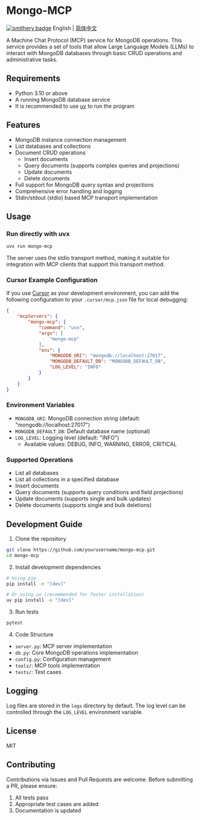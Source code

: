 # Mongo-MCP

[![smithery badge](https://smithery.ai/badge/@441126098/mongo-mcp)](https://smithery.ai/server/@441126098/mongo-mcp)
English | [简体中文](README_CN.md)

A Machine Chat Protocol (MCP) service for MongoDB operations. This service provides a set of tools that allow Large Language Models (LLMs) to interact with MongoDB databases through basic CRUD operations and administrative tasks.

## Requirements

- Python 3.10 or above
- A running MongoDB database service
- It is recommended to use [uv](https://github.com/astral-sh/uv) to run the program

## Features

- MongoDB instance connection management
- List databases and collections
- Document CRUD operations
  - Insert documents
  - Query documents (supports complex queries and projections)
  - Update documents
  - Delete documents
- Full support for MongoDB query syntax and projections
- Comprehensive error handling and logging
- Stdin/stdout (stdio) based MCP transport implementation

## Usage

### Run directly with uvx

```bash
uvx run mongo-mcp
```
The server uses the stdio transport method, making it suitable for integration with MCP clients that support this transport method.

### Cursor Example Configuration

If you use [Cursor](https://www.cursor.so/) as your development environment, you can add the following configuration to your `.cursor/mcp.json` file for local debugging:

```json
{
    "mcpServers": {
        "mongo-mcp": {
            "command": "uvx",
            "args": [
                "mongo-mcp"
            ],
            "env": {
                "MONGODB_URI": "mongodb://localhost:27017",
                "MONGODB_DEFAULT_DB": "MONGODB_DEFAULT_DB",
                "LOG_LEVEL": "INFO"
            }
        }
    }
}
```

### Environment Variables

- `MONGODB_URI`: MongoDB connection string (default: "mongodb://localhost:27017")
- `MONGODB_DEFAULT_DB`: Default database name (optional)
- `LOG_LEVEL`: Logging level (default: "INFO")
  - Available values: DEBUG, INFO, WARNING, ERROR, CRITICAL

### Supported Operations

- List all databases
- List all collections in a specified database
- Insert documents
- Query documents (supports query conditions and field projections)
- Update documents (supports single and bulk updates)
- Delete documents (supports single and bulk deletions)

## Development Guide

1. Clone the repository
```bash
git clone https://github.com/yourusername/mongo-mcp.git
cd mongo-mcp
```

2. Install development dependencies
```bash
# Using pip
pip install -e "[dev]"

# Or using uv (recommended for faster installation)
uv pip install -e "[dev]"
```

3. Run tests
```bash
pytest
```

4. Code Structure
- `server.py`: MCP server implementation
- `db.py`: Core MongoDB operations implementation
- `config.py`: Configuration management
- `tools/`: MCP tools implementation
- `tests/`: Test cases

## Logging

Log files are stored in the `logs` directory by default. The log level can be controlled through the `LOG_LEVEL` environment variable.

## License

MIT

## Contributing

Contributions via Issues and Pull Requests are welcome. Before submitting a PR, please ensure:

1. All tests pass
2. Appropriate test cases are added
3. Documentation is updated 
